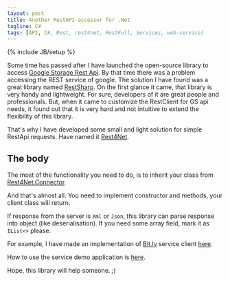 ```yaml
--- 
layout: post
title: Another RestAPI accessor for .Net
tagline: C#
tags: [API, C#, Rest, rest4net, RestFull, Services, web-service]
---
```

{% include JB/setup %}

Some time has passed after I have launched the open-source library to access [Google Storage Rest Api][1]. By that time there was a problem accessing the REST service of google. The solution I have found was a great library named [RestSharp][2]. On the first glance it came, that library is very handy and lightweight. For sure, developers of it are great people and professionals. But, when it came to customize the RestClient for GS api needs, it found out that it is very hard and not intuitive to extend the flexibility of this library.

That's why I have developed some small and light solution for simple RestApi requests. Have named it [Rest4Net][3].

## The body

The most of the functionality you need to do, is to inherit your class from [Rest4Net.Connector][4].

And that's almost all. You need to implement constructor and methods, your client class will return.

If response from the server is `Xml` or `Json`, this library can parse response into object (like deserialisation). If you need some array field, mark it as `IList<>` please.

For example, I have made an implementation of [Bit.ly][5] service client [here][6].

How to use the service demo application is [here][7].

Hope, this library will help someone. ;)

[1]: /2010/06/17/google-storage-api-with-c-sharpgs-try-it/                         "Google Storage API with C#. SharpGs. Try it"
[2]: http://restsharp.org/                                                         "RestSharp"
[3]: http://github.com/ioleksiy/Rest4Net                                           "Rest4Net on Github"
[4]: http://github.com/ioleksiy/Rest4Net/blob/master/Rest4Net/Connector.cs         "Rest4Net.Connector Example Code"
[5]: http://bit.ly/                                                                "Bit.ly Service"
[6]: http://github.com/ioleksiy/SharpBitLy                                         "Bit.ly connector on Github"
[7]: http://github.com/ioleksiy/SharpBitLy/blob/master/SharpBitLy.Demo/Program.cs  "Demo application on Github"